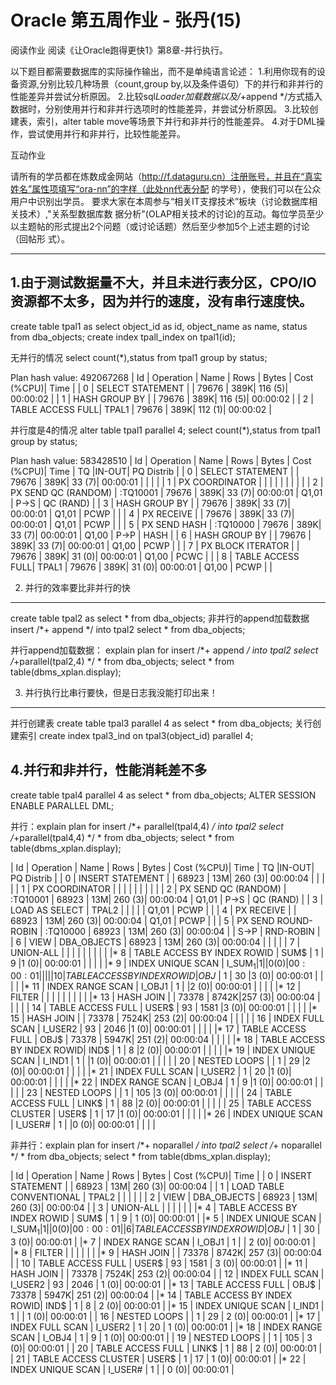 Oracle 第五周作业 - 张丹(15)
========================================================

阅读作业 阅读《让Oracle跑得更快1》第8章-并行执行。

以下题目都需要数据库的实际操作输出，而不是单纯语言论述：
1.利用你现有的设备资源,分别比较几种场景（count,group by,以及条件语句）下的并行和非并行的性能差异并尝试分析原因。
2.比较sql*Loader加载数据以及/*+append */方式插入数据时，分别使用并行和非并行选项时的性能差异，并尝试分析原因。
3.比较创建表，索引，alter table move等场景下并行和非并行的性能差异。
4.对于DML操作，尝试使用并行和非并行，比较性能差异。


互动作业 

请所有的学员都在炼数成金网站（http://f.dataguru.cn）注册账号，并且在“真实姓名”属性项填写“ora-nn”的字样（此处nn代表分配 的学号），使我们可以在公众用户中识别出学员。 要求大家在本周参与“相关IT支撑技术”板块（讨论数据库相关技术）,"关系型数据库数 据分析"(OLAP相关技术的讨论)的互动。每位学员至少以主题帖的形式提出2个问题（或讨论话题）然后至少参加5个上述主题的讨论（回帖形 式）。

--------------------------------------------------------



1.由于测试数据量不大，并且未进行表分区，CPO/IO资源都不太多，因为并行的速度，没有串行速度快。
-----------------------------------------------

create table tpal1 as select object_id as id, object_name as name, status from dba_objects;
create index tpall_index on tpal1(id);

无并行的情况
select  count(*),status from tpal1 group by status;

Plan hash value: 492067268
| Id  | Operation          | Name  | Rows  | Bytes | Cost (%CPU)| Time     |
|   0 | SELECT STATEMENT   |       | 79676 |   389K|   116   (5)| 00:00:02 |
|   1 |  HASH GROUP BY     |       | 79676 |   389K|   116   (5)| 00:00:02 |
|   2 |   TABLE ACCESS FULL| TPAL1 | 79676 |   389K|   112   (1)| 00:00:02 |


并行度是4的情况
alter table tpal1 parallel 4;
select  count(*),status from tpal1 group by status;

Plan hash value: 583428510
| Id  | Operation                | Name     | Rows  | Bytes | Cost (%CPU)| Time     |    TQ  |IN-OUT| PQ Distrib |
|   0 | SELECT STATEMENT         |          | 79676 |   389K|    33   (7)| 00:00:01 |        |      |            |
|   1 |  PX COORDINATOR          |          |       |       |            |          |        |      |            |
|   2 |   PX SEND QC (RANDOM)    | :TQ10001 | 79676 |   389K|    33   (7)| 00:00:01 |  Q1,01 | P->S | QC (RAND)  |
|   3 |    HASH GROUP BY         |          | 79676 |   389K|    33   (7)| 00:00:01 |  Q1,01 | PCWP |            |
|   4 |     PX RECEIVE           |          | 79676 |   389K|    33   (7)| 00:00:01 |  Q1,01 | PCWP |            |
|   5 |      PX SEND HASH        | :TQ10000 | 79676 |   389K|    33   (7)| 00:00:01 |  Q1,00 | P->P | HASH       |
|   6 |       HASH GROUP BY      |          | 79676 |   389K|    33   (7)| 00:00:01 |  Q1,00 | PCWP |            |
|   7 |        PX BLOCK ITERATOR |          | 79676 |   389K|    31   (0)| 00:00:01 |  Q1,00 | PCWC |            |
|   8 |         TABLE ACCESS FULL| TPAL1    | 79676 |   389K|    31   (0)| 00:00:01 |  Q1,00 | PCWP |            |



2. 并行的效率要比非并行的快
-----------------------------------------------
create table tpal2 as select * from dba_objects;
非并行的append加载数据
insert /*+ append */ into tpal2 select * from dba_objects;

并行append加载数据：
explain plan for insert /*+ append */ into tpal2 select /*+parallel(tpal2,4) */ * from dba_objects;
select * from table(dbms_xplan.display);


3. 并行执行比串行要快，但是日志我没能打印出来！
---------------------------------------------
并行创建表
create table tpal3 parallel 4 as select * from dba_objects;
关行创建索引
create index tpal3_ind on tpal3(object_id) parallel 4;


4.并行和非并行，性能消耗差不多
---------------------------------------

create table tpal4 parallel 4 as select * from dba_objects;
ALTER SESSION ENABLE PARALLEL DML;

并行：explain plan for insert /*+ parallel(tpal4,4) */ into tpal2 select /*+parallel(tpal4,4) */ * from dba_objects;
select * from table(dbms_xplan.display);

| Id  | Operation                           | Name        | Rows  | Bytes | Cost (%CPU)| Time     |    TQ  |IN-OUT| PQ Distrib |
|   0 | INSERT STATEMENT                    |             | 68923 |    13M|   260   (3)| 00:00:04 |        |      |            |
|   1 |  PX COORDINATOR                     |             |       |       |            |          |        |      |            |
|   2 |   PX SEND QC (RANDOM)               | :TQ10001    | 68923 |    13M|   260   (3)| 00:00:04 |  Q1,01 | P->S | QC (RAND)  |
|   3 |    LOAD AS SELECT                   | TPAL2       |       |       |            |          |  Q1,01 | PCWP |            |
|   4 |     PX RECEIVE                      |             | 68923 |    13M|   260   (3)| 00:00:04 |  Q1,01 | PCWP |            |
|   5 |      PX SEND ROUND-ROBIN            | :TQ10000    | 68923 |    13M|   260   (3)| 00:00:04 |        | S->P | RND-ROBIN  |
|   6 |       VIEW                          | DBA_OBJECTS | 68923 |    13M|   260   (3)| 00:00:04 |        |      |            |
|   7 |        UNION-ALL                    |             |       |       |        |          |        |      |            |
|*  8 |         TABLE ACCESS BY INDEX ROWID | SUM$        |     1 |     9 |1   (0)| 00:00:01 |        |      |            |
|*  9 |          INDEX UNIQUE SCAN          | I_SUM$_1    |     1 |       |0   (0)| 00:00:01 |        |      |            |
|  10 |         TABLE ACCESS BY INDEX ROWID | OBJ$        |     1 |    30 |3   (0)| 00:00:01 |        |      |            |
|* 11 |          INDEX RANGE SCAN           | I_OBJ1      |     1 |       |2   (0)| 00:00:01 |        |      |            |
|* 12 |         FILTER                      |             |       |       |       |          |        |      |            |
|* 13 |          HASH JOIN                  |             | 73378 |  8742K|257 (3)| 00:00:04 |        |      |            |
|  14 |           TABLE ACCESS FULL         | USER$       |    93 |  1581 |3   (0)| 00:00:01 |        |      |            |
|* 15 |           HASH JOIN                 |             | 73378 |  7524K|   253   (2)| 00:00:04 |        |      |            |
|  16 |            INDEX FULL SCAN          | I_USER2     |    93 |  2046 |1   (0)| 00:00:01 |        |      |            |
|* 17 |            TABLE ACCESS FULL        | OBJ$        | 73378 |  5947K|   251   (2)| 00:00:04 |        |      |            |
|* 18 |          TABLE ACCESS BY INDEX ROWID| IND$        |     1 |     8 |2   (0)| 00:00:01 |        |      |            |
|* 19 |           INDEX UNIQUE SCAN         | I_IND1      |     1 |       |1   (0)| 00:00:01 |        |      |            |
|  20 |          NESTED LOOPS               |             |     1 |    29 |2   (0)| 00:00:01 |        |      |            |
|* 21 |           INDEX FULL SCAN           | I_USER2     |     1 |    20 |1   (0)| 00:00:01 |        |      |            |
|* 22 |           INDEX RANGE SCAN          | I_OBJ4      |     1 |     9 |1   (0)| 00:00:01 |        |      |            |
|  23 |         NESTED LOOPS                |             |     1 |   105 |3   (0)| 00:00:01 |        |      |            |
|  24 |          TABLE ACCESS FULL          | LINK$       |     1 |    88 |2   (0)| 00:00:01 |        |      |            |
|  25 |          TABLE ACCESS CLUSTER       | USER$       |     1 |    17 |1   (0)| 00:00:01 |        |      |            |
|* 26 |           INDEX UNIQUE SCAN         | I_USER#     |     1 |       |0   (0)| 00:00:01 |        |      |            |


非并行：explain plan for insert /*+ noparallel */ into tpal2 select /*+ noparallel */ * from dba_objects;
select * from table(dbms_xplan.display);

 
| Id  | Operation                       | Name        | Rows  | Bytes | Cost (%CPU)| Time     |
|   0 | INSERT STATEMENT                |             | 68923 |    13M|   260   (3)| 00:00:04 |
|   1 |  LOAD TABLE CONVENTIONAL        | TPAL2       |       |       |            |          |
|   2 |   VIEW                          | DBA_OBJECTS | 68923 |    13M|   260   (3)| 00:00:04 |
|   3 |    UNION-ALL                    |             |       |       |            |          |
|*  4 |     TABLE ACCESS BY INDEX ROWID | SUM$        |     1 |     9 |     1   (0)| 00:00:01 |
|*  5 |      INDEX UNIQUE SCAN          | I_SUM$_1    |     1 |       |     0   (0)| 00:00:01 |
|   6 |     TABLE ACCESS BY INDEX ROWID | OBJ$        |     1 |    30 |     3   (0)| 00:00:01 |
|*  7 |      INDEX RANGE SCAN           | I_OBJ1      |     1 |       |     2   (0)| 00:00:01 |
|*  8 |     FILTER                      |             |       |       |            |          |
|*  9 |      HASH JOIN                  |             | 73378 |  8742K|   257   (3)| 00:00:04 |
|  10 |       TABLE ACCESS FULL         | USER$       |    93 |  1581 |     3   (0)| 00:00:01 |
|* 11 |       HASH JOIN                 |             | 73378 |  7524K|   253   (2)| 00:00:04 |
|  12 |        INDEX FULL SCAN          | I_USER2     |    93 |  2046 |     1   (0)| 00:00:01 |
|* 13 |        TABLE ACCESS FULL        | OBJ$        | 73378 |  5947K|   251   (2)| 00:00:04 |
|* 14 |      TABLE ACCESS BY INDEX ROWID| IND$        |     1 |     8 |     2   (0)| 00:00:01 |
|* 15 |       INDEX UNIQUE SCAN         | I_IND1      |     1 |       |     1   (0)| 00:00:01 |
|  16 |      NESTED LOOPS               |             |     1 |    29 |     2   (0)| 00:00:01 |
|* 17 |       INDEX FULL SCAN           | I_USER2     |     1 |    20 |     1   (0)| 00:00:01 |
|* 18 |       INDEX RANGE SCAN          | I_OBJ4      |     1 |     9 |     1   (0)| 00:00:01 |
|  19 |     NESTED LOOPS                |             |     1 |   105 |     3   (0)| 00:00:01 |
|  20 |      TABLE ACCESS FULL          | LINK$       |     1 |    88 |     2   (0)| 00:00:01 |
|  21 |      TABLE ACCESS CLUSTER       | USER$       |     1 |    17 |     1   (0)| 00:00:01 |
|* 22 |       INDEX UNIQUE SCAN         | I_USER#     |     1 |       |     0   (0)| 00:00:01 |
 
